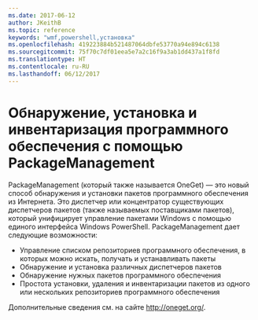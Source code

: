 ```yaml
---
ms.date: 2017-06-12
author: JKeithB
ms.topic: reference
keywords: "wmf,powershell,установка"
ms.openlocfilehash: 419223884b521487064dbfe53770a94e894c6138
ms.sourcegitcommit: 75f70c7df01eea5e7a2c16f9a3ab1dd437a1f8fd
ms.translationtype: HT
ms.contentlocale: ru-RU
ms.lasthandoff: 06/12/2017
---
```

# <a name="software-discovery-install-and-inventory-with-packagemanagement"></a>Обнаружение, установка и инвентаризация программного обеспечения с помощью PackageManagement

PackageManagement (который также называется OneGet) — это новый способ обнаружения и установки пакетов программного обеспечения из Интернета. Это диспетчер или концентратор существующих диспетчеров пакетов (также называемых поставщиками пакетов), который унифицирует управление пакетами Windows с помощью единого интерфейса Windows PowerShell. PackageManagement дает следующие возможности:

-   Управление списком репозиториев программного обеспечения, в которых можно искать, получать и устанавливать пакеты
-   Обнаружение и установка различных диспетчеров пакетов
-   Обнаружение нужных пакетов программного обеспечения
-   Простота установки, удаления и инвентаризации пакетов из одного или нескольких репозиториев программного обеспечения

Дополнительные сведения см. на сайте http://oneget.org/.

